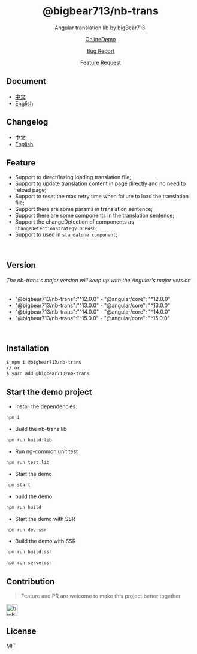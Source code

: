 <div align="center">

# @bigbear713/nb-trans

Angular translation lib by bigBear713.

[OnlineDemo](https://bigBear713.github.io/nb-trans/)

[Bug Report](https://github.com/bigBear713/nb-trans/issues)

[Feature Request](https://github.com/bigBear713/nb-trans/issues)

</div>

## Document
- [中文](https://github.com/bigBear713/nb-trans/blob/master/projects/nb-trans/README.md "文档 - 中文")
- [English](https://github.com/bigBear713/nb-trans/blob/master/projects/nb-trans/README.EN.md "Document - English")

## Changelog
- [中文](https://github.com/bigBear713/nb-trans/blob/master/CHANGELOG.md "更新日志 - 中文")
- [English](https://github.com/bigBear713/nb-trans/blob/master/CHANGELOG.EN.md "Changelog - English")

## Feature
- Support to direct/lazing loading translation file;
- Support to update translation content in page directly and no need to reload page;
- Support to reset the max retry time when failure to load the translation file;
- Support there are some params in translation sentence;
- Support there are some components in the translation sentence;
- Support the changeDetection of components as `ChangeDetectionStrategy.OnPush`;
- Support to used in `standalone component`;

<br>

## Version
###### The nb-trans's major version will keep up with the Angular's major version
- "@bigbear713/nb-trans":"^12.0.0" - "@angular/core": "^12.0.0"
- "@bigbear713/nb-trans":"^13.0.0" - "@angular/core": "^13.0.0"
- "@bigbear713/nb-trans":"^14.0.0" - "@angular/core": "^14.0.0"
- "@bigbear713/nb-trans":"^15.0.0" - "@angular/core": "^15.0.0"

<br>

## Installation
```bash
$ npm i @bigbear713/nb-trans
// or
$ yarn add @bigbear713/nb-trans
```

## Start the demo project
- Install the dependencies:
```bash
npm i
```

- Build the nb-trans lib
```bash
npm run build:lib
```

- Run ng-common unit test
```bash
npm run test:lib
```

- Start the demo
```bash
npm start
```

- build the demo
```bash
npm run build
```

- Start the demo with SSR
```bash
npm run dev:ssr
```

- Build the demo with SSR
```bash
npm run build:ssr

npm run serve:ssr
```
## Contribution
> Feature and PR are welcome to make this project better together

<a href="https://github.com/bigBear713" target="_blank"><img src="https://avatars.githubusercontent.com/u/12368900?v=4" alt="bigBear713" width="30px" height="30px"></a>

## License
MIT
